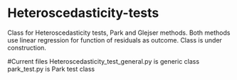 # Heteroscedasticity-tests
 Class for Heteroscedasticity tests, Park and Glejser methods.  Both methods use linear regression for function of residuals as outcome.
 Class is under construction.
 
 #Current files
 Heteroscedasticity_test_general.py is generic class
 park_test.py is Park test class
 
